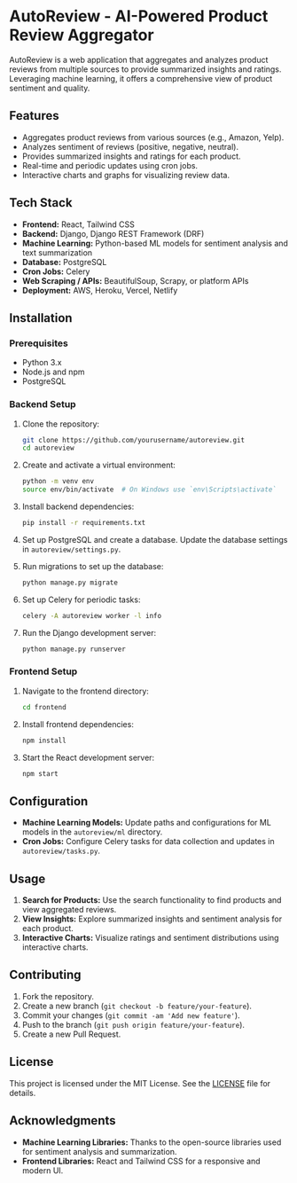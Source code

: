 # AutoReview - AI-Powered Product Review Aggregator

AutoReview is a web application that aggregates and analyzes product reviews from multiple sources to provide summarized insights and ratings. Leveraging machine learning, it offers a comprehensive view of product sentiment and quality.

## Features

- Aggregates product reviews from various sources (e.g., Amazon, Yelp).
- Analyzes sentiment of reviews (positive, negative, neutral).
- Provides summarized insights and ratings for each product.
- Real-time and periodic updates using cron jobs.
- Interactive charts and graphs for visualizing review data.

## Tech Stack

- **Frontend:** React, Tailwind CSS
- **Backend:** Django, Django REST Framework (DRF)
- **Machine Learning:** Python-based ML models for sentiment analysis and text summarization
- **Database:** PostgreSQL
- **Cron Jobs:** Celery
- **Web Scraping / APIs:** BeautifulSoup, Scrapy, or platform APIs
- **Deployment:** AWS, Heroku, Vercel, Netlify

## Installation

### Prerequisites

- Python 3.x
- Node.js and npm
- PostgreSQL

### Backend Setup

1. Clone the repository:
   ```bash
   git clone https://github.com/yourusername/autoreview.git
   cd autoreview
   ```

2. Create and activate a virtual environment:
   ```bash
   python -m venv env
   source env/bin/activate  # On Windows use `env\Scripts\activate`
   ```

3. Install backend dependencies:
   ```bash
   pip install -r requirements.txt
   ```

4. Set up PostgreSQL and create a database. Update the database settings in `autoreview/settings.py`.

5. Run migrations to set up the database:
   ```bash
   python manage.py migrate
   ```

6. Set up Celery for periodic tasks:
   ```bash
   celery -A autoreview worker -l info
   ```

7. Run the Django development server:
   ```bash
   python manage.py runserver
   ```

### Frontend Setup

1. Navigate to the frontend directory:
   ```bash
   cd frontend
   ```

2. Install frontend dependencies:
   ```bash
   npm install
   ```

3. Start the React development server:
   ```bash
   npm start
   ```

## Configuration

- **Machine Learning Models:** Update paths and configurations for ML models in the `autoreview/ml` directory.
- **Cron Jobs:** Configure Celery tasks for data collection and updates in `autoreview/tasks.py`.

## Usage

1. **Search for Products:** Use the search functionality to find products and view aggregated reviews.
2. **View Insights:** Explore summarized insights and sentiment analysis for each product.
3. **Interactive Charts:** Visualize ratings and sentiment distributions using interactive charts.

## Contributing

1. Fork the repository.
2. Create a new branch (`git checkout -b feature/your-feature`).
3. Commit your changes (`git commit -am 'Add new feature'`).
4. Push to the branch (`git push origin feature/your-feature`).
5. Create a new Pull Request.

## License

This project is licensed under the MIT License. See the [LICENSE](LICENSE) file for details.

## Acknowledgments

- **Machine Learning Libraries:** Thanks to the open-source libraries used for sentiment analysis and summarization.
- **Frontend Libraries:** React and Tailwind CSS for a responsive and modern UI.
